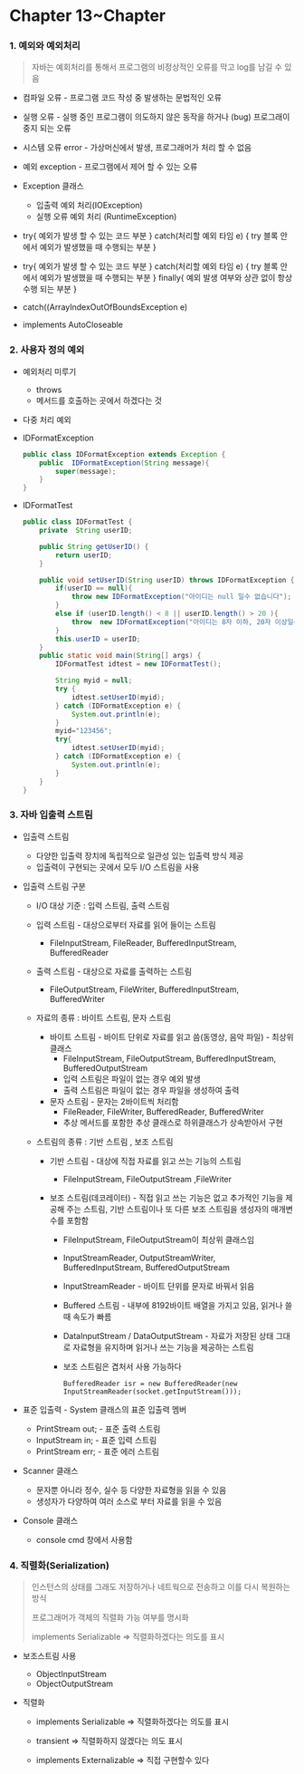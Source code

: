 # Chapter 13~Chapter 

### 1. 예외와 예외처리

> 자바는 예회처리를 통해서 프로그램의 비정상적인 오류를 막고 log를 남길 수 있음

- 컴파일 오류 - 프로그램 코드 작성 중 발생하는 문법적인 오류
- 실행 오류 - 실행 중인 프로그램이 의도하지 않은 동작을 하거나 (bug) 프로그래이 중지 되는 오류
- 시스템 오류 error - 가상머신에서 발생, 프로그래머가 처리 할 수 없음
- 예외 exception - 프로그램에서 제어 할 수 있는 오류 
- Exception 클래스 

  - 입출력 예외 처리(IOException)
  - 실행 오류 예외 처리 (RuntimeException)
- try{ 예외가 발생 할 수 있는 코드 부분 } catch(처리할 예외 타임 e) { try 블록 안에서 예외가 발생했을 때 수행되는 부분 }
- try{ 예외가 발생 할 수 있는 코드 부분 } catch(처리할 예외 타임 e) { try 블록 안에서 예외가 발생했을 때 수행되는 부분 } finally{ 예외 발생 여부와 상관 없이 항상 수행 되는 부분 }
- catch((ArrayIndexOutOfBoundsException e)
- implements AutoCloseable

### 2. 사용자 정의 예외

- 예외처리 미루기

  - throws 
  - 메서드를 호출하는 곳에서 하겠다는 것 

- 다중 처리 예외

- IDFormatException

  ```java
  public class IDFormatException extends Exception {
      public  IDFormatException(String message){
          super(message);
      }
  }
  ```

- IDFormatTest

  ```java
  public class IDFormatTest {
      private  String userID;
  
      public String getUserID() {
          return userID;
      }
  
      public void setUserID(String userID) throws IDFormatException {
          if(userID == null){
              throw new IDFormatException("아이디는 null 일수 없습니다");
          }
          else if (userID.length() < 8 || userID.length() > 20 ){
              throw  new IDFormatException("아이디는 8자 이하, 20자 이상일수 없습니다");
          }
          this.userID = userID;
      }
      public static void main(String[] args) {
          IDFormatTest idtest = new IDFormatTest();
  
          String myid = null;
          try {
              idtest.setUserID(myid);
          } catch (IDFormatException e) {
              System.out.println(e);
          }
          myid="123456";
          try{
              idtest.setUserID(myid);
          } catch (IDFormatException e) {
              System.out.println(e);
          }
      }
  }
  ```

### 3. 자바 입출력 스트림

- 입출력 스트림 

  - 다양한 입출력 장치에 독립적으로 일관성 있는 입출력 방식 제공
  - 입출력이 구현되는 곳에서 모두 I/O 스트림을 사용

- 입출력 스트림 구분

  -  I/O 대상 기준 :  입력 스트림, 출력 스트림

    - 입력 스트림 -  대상으로부터 자료를 읽어 들이는 스트림
      - FileInputStream, FileReader, BufferedInputStream, BufferedReader
    - 출력 스트림 - 대상으로 자료를 출력하는 스트림 
      - FileOutputStream, FileWriter, BufferedInputStream, BufferedWriter

  - 자료의 종류 : 바이트 스트림, 문자 스트림

    - 바이트 스트림  - 바이트 단위로 자료를 읽고 씀(동영상, 음악 파일) - 최상위 클래스 
      - FileInputStream, FileOutputStream, BufferedInputStream, BufferedOutputStream
      - 입력 스트림은 파일이 없는 경우 예외 발생
      - 출력 스트림은 파일이 없는 경우 파일을 생성하여 출력
    - 문자 스트림 - 문자는 2바이트씩 처리함 
      - FileReader, FileWriter, BufferedReader, BufferedWriter
      - 추상 메서드를 포함한 추상 클래스로 하위클래스가 상속받아서 구현 

  - 스트림의 종류 : 기반 스트림 , 보조 스트림 

    - 기반 스트림 - 대상에 직접 자료를 읽고 쓰는 기능의 스트림

      - FileInputStream, FileOutputStream ,FileWriter

    - 보조 스트림(데코레이터) - 직접 읽고 쓰는 기능은 없고 추가적인 기능을 제공해 주는 스트림, 기반 스트림이나 또 다른 보조 스트림을 생성자의 매개변수를 포함함 

      - FileInputStream, FileOutputStream이 최상위 클래스임

      - InputStreamReader, OutputStreamWriter, BufferedInputStream,  BufferedOutputStream

      - InputStreamReader - 바이트 단위를 문자로 바꿔서 읽음

      - Buffered 스트림 - 내부에 8192바이트 배열을 가지고 있음, 읽거나 쓸 때 속도가 빠름

      - DataInputStream / DataOutputStream - 자료가 저장된 상태 그대로 자료형을 유지하며 읽거나 쓰는 기능을 제공하는 스트림  

      - 보조 스트림은 겹처서 사용 가능하다

        ```
        BufferedReader isr = new BufferedReader(new InputStreamReader(socket.getInputStream()));
        ```

- 표준 입출력 - System 클래스의 표준 입출력 멤버

  - PrintStream out; - 표준 출력 스트림
  - InputStream in; - 표준 입력 스트림
  - PrintStream err; - 표준 에러 스트림 

- Scanner 클래스 

  - 문자뿐 아니라 정수, 실수 등 다양한 자료형을 읽을 수 있음
  - 생성자가 다양하여 여러 소스로 부터 자료를 읽을 수  있음

- Console 클래스 

  - console cmd 창에서 사용함

### 4. 직렬화(Serialization)

> 인스턴스의 상태를 그래도 저장하거나 네트웍으로 전송하고 이를 다시 복원하는 방식
>
> 프로그래머가 객체의 직렬화 가능 여부를 명시화 
>
> implements Serializable => 직렬화하겠다는 의도를 표시 

- 보조스트림 사용
  - ObjectInputStream	
  - ObjectOutputStream

- 직렬화

  - implements Serializable => 직렬화하겠다는 의도를 표시 
  
  - transient => 직렬화하지 않겠다는 의도 표시 
  
  - implements Externalizable => 직접 구현할수 있다
    



